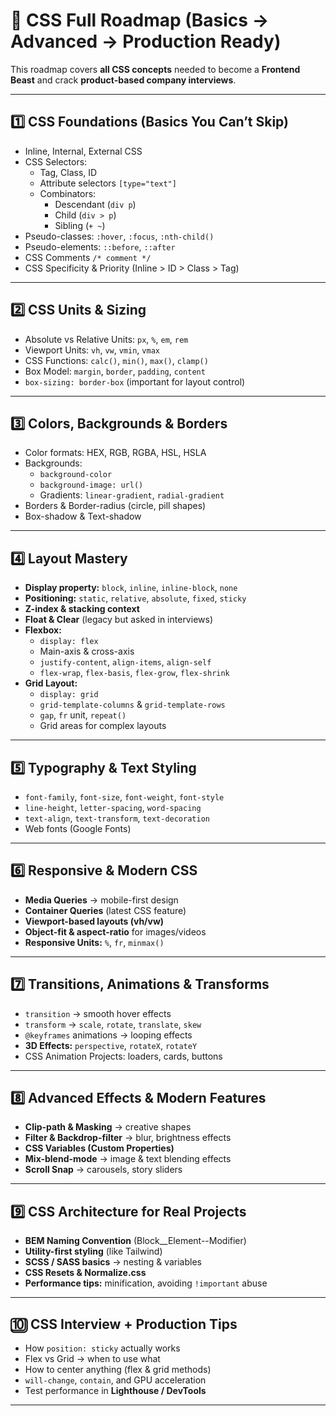 # 🎨 CSS Full Roadmap (Basics → Advanced → Production Ready)

This roadmap covers **all CSS concepts** needed to become a **Frontend Beast** and crack **product-based company interviews**.

---

## **1️⃣ CSS Foundations (Basics You Can’t Skip)**

- Inline, Internal, External CSS
- CSS Selectors:
  - Tag, Class, ID
  - Attribute selectors `[type="text"]`
  - Combinators:
    - Descendant (`div p`)
    - Child (`div > p`)
    - Sibling (`+ ~`)
- Pseudo-classes: `:hover`, `:focus`, `:nth-child()`
- Pseudo-elements: `::before`, `::after`
- CSS Comments `/* comment */`
- CSS Specificity & Priority (Inline > ID > Class > Tag)

---

## **2️⃣ CSS Units & Sizing**

- Absolute vs Relative Units: `px`, `%`, `em`, `rem`
- Viewport Units: `vh`, `vw`, `vmin`, `vmax`
- CSS Functions: `calc()`, `min()`, `max()`, `clamp()`
- Box Model: `margin`, `border`, `padding`, `content`
- `box-sizing: border-box` (important for layout control)

---

## **3️⃣ Colors, Backgrounds & Borders**

- Color formats: HEX, RGB, RGBA, HSL, HSLA
- Backgrounds:
  - `background-color`
  - `background-image: url()`
  - Gradients: `linear-gradient`, `radial-gradient`
- Borders & Border-radius (circle, pill shapes)
- Box-shadow & Text-shadow

---

## **4️⃣ Layout Mastery**

- **Display property:** `block`, `inline`, `inline-block`, `none`
- **Positioning:** `static`, `relative`, `absolute`, `fixed`, `sticky`
- **Z-index & stacking context**
- **Float & Clear** (legacy but asked in interviews)
- **Flexbox:**
  - `display: flex`
  - Main-axis & cross-axis
  - `justify-content`, `align-items`, `align-self`
  - `flex-wrap`, `flex-basis`, `flex-grow`, `flex-shrink`
- **Grid Layout:**
  - `display: grid`
  - `grid-template-columns` & `grid-template-rows`
  - `gap`, `fr` unit, `repeat()`
  - Grid areas for complex layouts

---

## **5️⃣ Typography & Text Styling**

- `font-family`, `font-size`, `font-weight`, `font-style`
- `line-height`, `letter-spacing`, `word-spacing`
- `text-align`, `text-transform`, `text-decoration`
- Web fonts (Google Fonts)

---

## **6️⃣ Responsive & Modern CSS**

- **Media Queries** → mobile-first design
- **Container Queries** (latest CSS feature)
- **Viewport-based layouts (vh/vw)**
- **Object-fit & aspect-ratio** for images/videos
- **Responsive Units:** `%`, `fr`, `minmax()`

---

## **7️⃣ Transitions, Animations & Transforms**

- `transition` → smooth hover effects
- `transform` → `scale`, `rotate`, `translate`, `skew`
- `@keyframes` animations → looping effects
- **3D Effects:** `perspective`, `rotateX`, `rotateY`
- CSS Animation Projects: loaders, cards, buttons

---

## **8️⃣ Advanced Effects & Modern Features**

- **Clip-path & Masking** → creative shapes
- **Filter & Backdrop-filter** → blur, brightness effects
- **CSS Variables (Custom Properties)**
- **Mix-blend-mode** → image & text blending effects
- **Scroll Snap** → carousels, story sliders

---

## **9️⃣ CSS Architecture for Real Projects**

- **BEM Naming Convention** (Block\_\_Element--Modifier)
- **Utility-first styling** (like Tailwind)
- **SCSS / SASS basics** → nesting & variables
- **CSS Resets & Normalize.css**
- **Performance tips:** minification, avoiding `!important` abuse

---

## **🔟 CSS Interview + Production Tips**

- How `position: sticky` actually works
- Flex vs Grid → when to use what
- How to center anything (flex & grid methods)
- `will-change`, `contain`, and GPU acceleration
- Test performance in **Lighthouse / DevTools**

---
